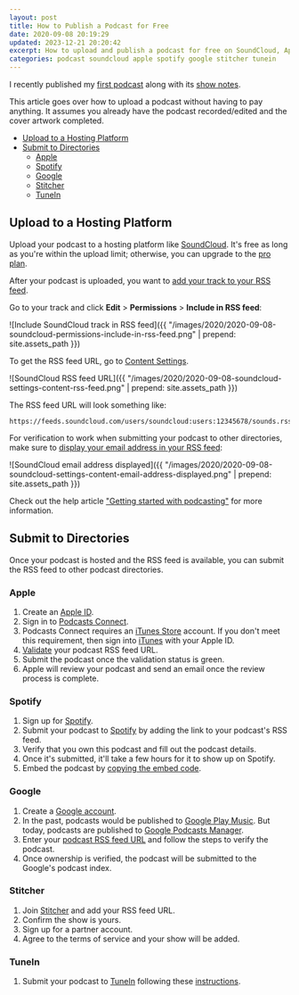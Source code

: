 ```yaml
---
layout: post
title: How to Publish a Podcast for Free
date: 2020-09-08 20:19:29
updated: 2023-12-21 20:20:42
excerpt: How to upload and publish a podcast for free on SoundCloud, Apple, Spotify, Google, Stitcher, and TuneIn.
categories: podcast soundcloud apple spotify google stitcher tunein
---
```


I recently published my [first podcast](https://b.remarkabl.org/3ibf5eY) along with its [show notes](https://b.remarkabl.org/2FjE7tI).

This article goes over how to upload a podcast without having to pay anything. It assumes you already have the podcast recorded/edited and the cover artwork completed.

- [Upload to a Hosting Platform](#upload-to-a-hosting-platform)
- [Submit to Directories](#submit-to-directories)
  - [Apple](#apple)
  - [Spotify](#spotify)
  - [Google](#google)
  - [Stitcher](#stitcher)
  - [TuneIn](#tunein)

## Upload to a Hosting Platform

Upload your podcast to a hosting platform like [SoundCloud](https://soundcloud.com/). It's free as long as you're within the upload limit; otherwise, you can upgrade to the [pro plan](https://checkout.soundcloud.com/pro).

After your podcast is uploaded, you want to [add your track to your RSS feed](https://help.soundcloud.com/hc/en-us/articles/115003451347).

Go to your track and click **Edit** > **Permissions** > **Include in RSS feed**:

![Include SoundCloud track in RSS feed]({{ "/images/2020/2020-09-08-soundcloud-permissions-include-in-rss-feed.png" | prepend: site.assets_path }})

To get the RSS feed URL, go to [Content Settings](https://soundcloud.com/settings/content).

![SoundCloud RSS feed URL]({{ "/images/2020/2020-09-08-soundcloud-settings-content-rss-feed.png" | prepend: site.assets_path }})

The RSS feed URL will look something like:

```
https://feeds.soundcloud.com/users/soundcloud:users:12345678/sounds.rss
```

For verification to work when submitting your podcast to other directories, make sure to [display your email address in your RSS feed](https://help.soundcloud.com/hc/en-us/articles/115003447807):

![SoundCloud email address displayed]({{ "/images/2020/2020-09-08-soundcloud-settings-content-email-address-displayed.png" | prepend: site.assets_path }})

Check out the help article ["Getting started with podcasting"](https://help.soundcloud.com/hc/en-us/articles/115003453807-Getting-started-with-podcasting) for more information.

## Submit to Directories

Once your podcast is hosted and the RSS feed is available, you can submit the RSS feed to other podcast directories.

### Apple

1. Create an [Apple ID](https://support.apple.com/en-us/HT204316).
2. Sign in to [Podcasts Connect](https://itunespartner.apple.com/podcasts/).
3. Podcasts Connect requires an [iTunes Store](https://support.apple.com/en-us/HT201762) account. If you don't meet this requirement, then sign into [iTunes](https://www.apple.com/itunes/) with your Apple ID.
4. [Validate](https://podcastsconnect.apple.com/my-podcasts/new-feed) your podcast RSS feed URL.
5. Submit the podcast once the validation status is green.
6. Apple will review your podcast and send an email once the review process is complete.

### Spotify

1. Sign up for [Spotify](https://www.spotify.com/signup/).
2. Submit your podcast to [Spotify](https://podcasters.spotify.com/) by adding the link to your podcast's RSS feed.
3. Verify that you own this podcast and fill out the podcast details.
4. Once it's submitted, it'll take a few hours for it to show up on Spotify.
5. Embed the podcast by [copying the embed code](https://newsroom.spotify.com/2018-09-04/how-to-embed-spotifys-play-button/).

### Google

1. Create a [Google account](https://support.google.com/accounts/answer/27441).
2. In the past, podcasts would be published to [Google Play Music](https://play.google.com/music/podcasts/publish). But today, podcasts are published to [Google Podcasts Manager](https://podcastsmanager.google.com/).
3. Enter your [podcast RSS feed URL](https://podcastsmanager.google.com/add-feed) and follow the steps to verify the podcast.
4. Once ownership is verified, the podcast will be submitted to the Google's podcast index.

### Stitcher

1. Join [Stitcher](https://partners.stitcher.com/join) and add your RSS feed URL.
2. Confirm the show is yours.
3. Sign up for a partner account.
4. Agree to the terms of service and your show will be added.

### TuneIn

1. Submit your podcast to [TuneIn](https://tunein.com/) following these [instructions](https://help.podcast.co/en/articles/2699197-submit-to-tunein).
